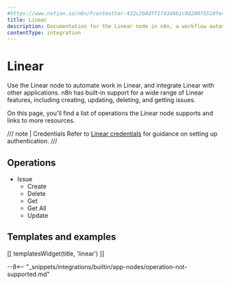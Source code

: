 ```yaml
---
#https://www.notion.so/n8n/Frontmatter-432c2b8dff1f43d4b1c8d20075510fe4
title: Linear
description: Documentation for the Linear node in n8n, a workflow automation platform. Includes details of operations and configuration, and links to examples and credentials information.
contentType: integration
---
```


# Linear

Use the Linear node to automate work in Linear, and integrate Linear with other applications. n8n has built-in support for a wide range of Linear features, including creating, updating, deleting, and getting issues. 

On this page, you'll find a list of operations the Linear node supports and links to more resources.

/// note | Credentials
Refer to [Linear credentials](/integrations/builtin/credentials/linear/) for guidance on setting up authentication. 
///

## Operations

* Issue
    * Create
    * Delete
    * Get
    * Get All
    * Update

## Templates and examples

<!-- see https://www.notion.so/n8n/Pull-in-templates-for-the-integrations-pages-37c716837b804d30a33b47475f6e3780 -->
[[ templatesWidget(title, 'linear') ]]

--8<-- "_snippets/integrations/builtin/app-nodes/operation-not-supported.md"
